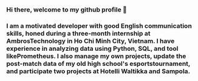 ### Hi there, welcome to my github profile 👋
### I am a motivated developer with good English communication skills, honed during a three-month internship at AmbrosTechnology in Ho Chi Minh City, Vietnam. I have experience in analyzing data using Python, SQL, and tool likePrometheus. I also manage my own projects, update the post-match data of my old high school's esportstournament, and participate two projects at Hotelli Waltikka and Sampola.
<!--
**DongChuyenNghiep/DongChuyenNghiep** is a ✨ _special_ ✨ repository because its `README.md` (this file) appears on your GitHub profile.

Here are some ideas to get you started:

- 🔭 I’m currently working on ...
- 🌱 I’m currently learning ...
- 👯 I’m looking to collaborate on ...
- 🤔 I’m looking for help with ...
- 💬 Ask me about ...
- 📫 How to reach me: ...
- 😄 Pronouns: ...
- ⚡ Fun fact: ...
-->
